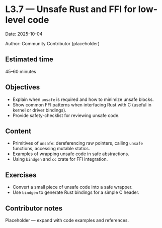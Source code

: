 # L3.7 — Unsafe Rust and FFI for low-level code

Date: 2025-10-04

Author: Community Contributor (placeholder)

## Estimated time
45–60 minutes

## Objectives
- Explain when `unsafe` is required and how to minimize unsafe blocks.
- Show common FFI patterns when interfacing Rust with C (useful in kernel or driver bindings).
- Provide safety-checklist for reviewing unsafe code.

## Content
- Primitives of `unsafe`: dereferencing raw pointers, calling `unsafe` functions, accessing mutable statics.
- Examples of wrapping unsafe code in safe abstractions.
- Using `bindgen` and `cc` crate for FFI integration.

## Exercises
- Convert a small piece of unsafe code into a safe wrapper.
- Use `bindgen` to generate Rust bindings for a simple C header.

## Contributor notes
Placeholder — expand with code examples and references.
